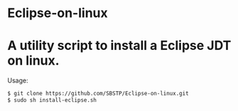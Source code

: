 Eclipse-on-linux
================

A utility script to install a Eclipse JDT on linux.
===

Usage:
```sh
$ git clone https://github.com/SBSTP/Eclipse-on-linux.git
$ sudo sh install-eclipse.sh
```
